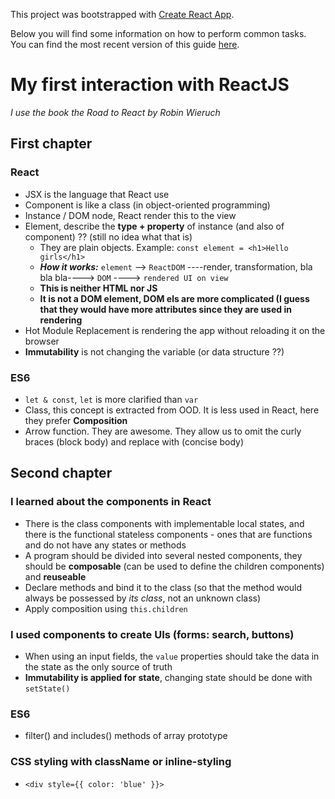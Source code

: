 This project was bootstrapped with [Create React App](https://github.com/facebook/create-react-app).

Below you will find some information on how to perform common tasks.<br>
You can find the most recent version of this guide [here](https://github.com/facebook/create-react-app/blob/master/packages/react-scripts/template/README.md).

# My first interaction with ReactJS

*I use the book the Road to React by Robin Wieruch*

## First chapter

### React
- JSX is the language that React use
- Component is like a class (in object-oriented programming)
- Instance / DOM node, React render this to the view
- Element, describe the **type + property** of instance (and also of component) ?? (still no idea what that is)
  - They are plain objects. Example: `const element = <h1>Hello girls</h1>`
  - ***How it works:*** `element` --> `ReactDOM` ----render, transformation, bla bla bla----> `DOM` ----> `rendered UI on view`
  - **This is neither HTML nor JS**
  - **It is not a DOM element, DOM els are more complicated (I guess that they would have more attributes since they are used in rendering**
- Hot Module Replacement is rendering the app without reloading it on the browser
- **Immutability** is not changing the variable (or data structure ??)

### ES6
- `let & const`, `let` is more clarified than `var`
- Class, this concept is extracted from OOD. It is less used in React, here they prefer **Composition**
- Arrow function. They are awesome. They allow us to omit the curly braces (block body) and replace with (concise body)

## Second chapter

### I learned about the components in React

- There is the class components with implementable local states, and there is the functional stateless components - ones that are functions and do not have any states or methods
- A program should be divided into several nested components, they should be **composable** (can be used to define the children components) and **reuseable**
- Declare methods and bind it to the class (so that the method would always be possessed by *its class*, not an unknown class)
- Apply composition using `this.children`

### I used components to create UIs (forms: search, buttons)
- When using an input fields, the `value` properties should take the data in the state as the only source of truth
- **Immutability is applied for state**, changing state should be done with `setState()`
 
### ES6
- filter() and includes() methods of array prototype

### CSS styling with className or inline-styling
- `<div style={{ color: 'blue' }}>`
